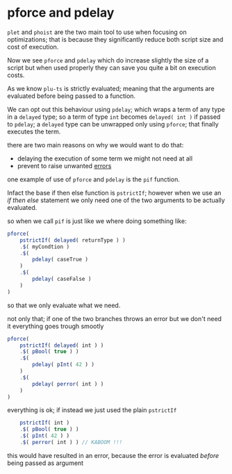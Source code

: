 # pforce and pdelay

`plet` and `phoist` are the two main tool to use when focusing on optimizations; that is because they significantly reduce both script size and cost of execution.

Now we see `pforce` and `pdelay` which do increase slightly the size of a script but when used properly they can save you quite a bit on execution costs.

As we know `plu-ts` is strictly evaluated; meaning that the arguments are evaluated before being passed to a function.

We can opt out this behaviour using `pdelay`; which wraps a term of any type in a `delayed` type; so a term of type `int` becomes `delayed( int )` if passed to `pdelay`; a `delayed` type can be unwrapped only using `pforce`; that finally executes the term.

there are two main reasons on why we would want to do that:

- delaying the execution of some term we might not need at all
- prevent to raise unwanted [errors](../language/errors.md)

one example of use of `pforce` and `pdelay` is the `pif` function.

Infact the base if then else function is `pstrictIf`; however when we use an _if then else_ statement we only need one of the two arguments to be actually evaluated.

so when we call `pif` is just like we where doing something like:
```ts
pforce(
    pstrictIf( delayed( returnType ) )
    .$( myCondtion )
    .$(
        pdelay( caseTrue )
    )
    .$(
        pdelay( caseFalse )
    )
)
```

so that we only evaluate what we need.

not only that; if one of the two branches throws an error but we don't need it everything goes trough smootly
```ts
pforce(
    pstrictIf( delayed( int ) )
    .$( pBool( true ) )
    .$(
        pdelay( pInt( 42 ) )
    )
    .$(
        pdelay( perror( int ) )
    )
)
```
everything is ok; if instead we just used the plain `pstrictIf`
```ts
    pstrictIf( int )
    .$( pBool( true ) )
    .$( pInt( 42 ) )
    .$( perror( int ) ) // KABOOM !!!
```
this would have resulted in an error, because the error is evaluated _before_ being passed as argument